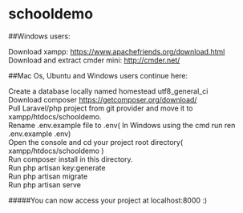 # schooldemo
##Windows users:

Download xampp: https://www.apachefriends.org/download.html<br/>
Download and extract cmder mini: http://cmder.net/<br/>

##Mac Os, Ubuntu and Windows users continue here:

Create a database locally named homestead utf8_general_ci<br/>
Download composer https://getcomposer.org/download/<br/>
Pull Laravel/php project from git provider and move it to xampp/htdocs/schooldemo.<br/>
Rename .env.example file to .env( In Windows using the cmd run ren .env.example .env)<br/>
Open the console and cd your project root directory( xampp/htdocs/schooldemo )<br/>
Run composer install in this directory.<br/>
Run php artisan key:generate<br/>
Run php artisan migrate<br/>
Run php artisan serve

#####You can now access your project at localhost:8000 :)
